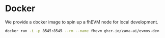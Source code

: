 # Docker

We provide a docker image to spin up a fhEVM node for local development.

```bash
docker run -i -p 8545:8545 --rm --name fhevm ghcr.io/zama-ai/evmos-dev-node:v0.1.10
```
